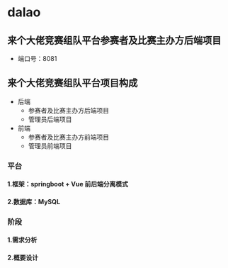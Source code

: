 # dalao
## 来个大佬竞赛组队平台参赛者及比赛主办方后端项目
   - 端口号：8081


## 来个大佬竞赛组队平台项目构成
- 后端
    - 参赛者及比赛主办方后端项目
    - 管理员后端项目
- 前端
    - 参赛者及比赛主办方前端项目
    - 管理员前端项目



### 平台
#### 1.框架：springboot + Vue 前后端分离模式
#### 2.数据库：MySQL

### 阶段 
#### 1.需求分析
#### 2.概要设计

 
